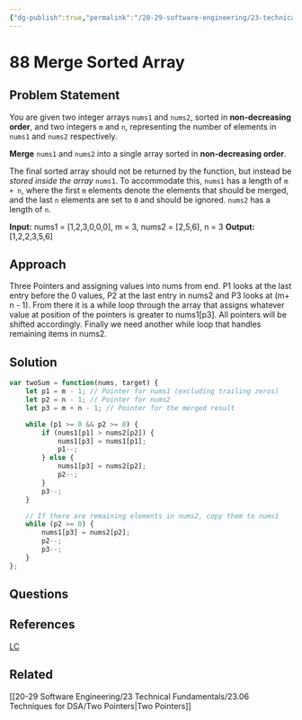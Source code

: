 ```yaml
---
{"dg-publish":true,"permalink":"/20-29-software-engineering/23-technical-fundamentals/23-03-leetcode/88-merge-sorted-array/","tags":["dsa/hash"],"created":"2023-11-02T07:43:58.478-05:00","updated":"2023-11-03T06:26:25.855-05:00"}
---
```


# 88 Merge Sorted Array
## Problem Statement
You are given two integer arrays `nums1` and `nums2`, sorted in **non-decreasing order**, and two integers `m` and `n`, representing the number of elements in `nums1` and `nums2` respectively.

**Merge** `nums1` and `nums2` into a single array sorted in **non-decreasing order**.

The final sorted array should not be returned by the function, but instead be _stored inside the array_ `nums1`. To accommodate this, `nums1` has a length of `m + n`, where the first `m` elements denote the elements that should be merged, and the last `n` elements are set to `0` and should be ignored. `nums2` has a length of `n`.

**Input:** nums1 = [1,2,3,0,0,0], m = 3, nums2 = [2,5,6], n = 3
**Output:** [1,2,2,3,5,6]
## Approach
Three Pointers and assigning values into nums from end. P1 looks at the last entry before the 0 values, P2 at the last entry in nums2 and P3 looks at (m+ n - 1). From there it is a while loop through the array that assigns whatever value at position of the pointers is greater to nums1[p3]. All pointers will be shifted accordingly.
Finally we need another while loop that handles remaining items in nums2.
## Solution
```javascript
var twoSum = function(nums, target) {
    let p1 = m - 1; // Pointer for nums1 (excluding trailing zeros)
    let p2 = n - 1; // Pointer for nums2
    let p3 = m + n - 1; // Pointer for the merged result

    while (p1 >= 0 && p2 >= 0) {
        if (nums1[p1] > nums2[p2]) {
            nums1[p3] = nums1[p1];
            p1--;
        } else {
            nums1[p3] = nums2[p2];
            p2--;
        }
        p3--;
    }

    // If there are remaining elements in nums2, copy them to nums1
    while (p2 >= 0) {
        nums1[p3] = nums2[p2];
        p2--;
        p3--;
    }
};
```
## Questions
## References
[LC](https://leetcode.com/problems/merge-sorted-array/description/)
## Related
[[20-29 Software Engineering/23 Technical Fundamentals/23.06 Techniques for DSA/Two Pointers\|Two Pointers]]